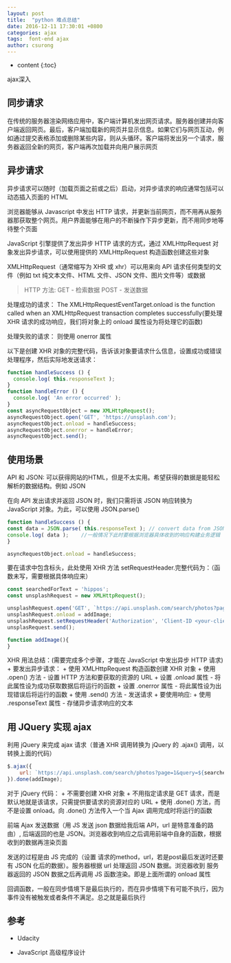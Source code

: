 ```yaml
---
layout: post
title:  "python 难点总结"
date: 2016-12-11 17:30:01 +0800
categories: ajax
tags:  font-end ajax 
author: csurong
---
```


* content
{:toc}

ajax深入



## 同步请求

在传统的服务器渲染网络应用中，客户端计算机发出网页请求。服务器创建并向客户端返回网页。最后，客户端加载新的网页并显示信息。如果它们与网页互动，例如通过提交表格添加或删除某些内容，则从头循环。客户端将发出另一个请求，服务器返回全新的网页，客户端再次加载并向用户展示网页

## 异步请求

异步请求可以随时（加载页面之前或之后）启动，对异步请求的响应通常包括可以动态插入页面的 HTML

浏览器能够从 Javascript 中发出 HTTP 请求，并更新当前网页，而不用再从服务器那获取整个网页。用户界面能够在用户的不断操作下异步更新，而不用同步地等待整个页面

JavaScript 引擎提供了发出异步 HTTP 请求的方式，通过 XMLHttpRequest 对象发出异步请求，可以使用提供的 XMLHttpRequest 构造函数创建这些对象

XMLHttpRequest（通常缩写为 XHR 或 xhr）可以用来向 API 请求任何类型的文件（例如 txt 纯文本文件、HTML 文件、JSON 文件、图片文件等）或数据

> HTTP 方法: GET - 检索数据	POST - 发送数据

处理成功的请求： The XMLHttpRequestEventTarget.onload is the function called when an XMLHttpRequest transaction completes successfully(要处理 XHR 请求的成功响应，我们将对象上的 onload 属性设为将处理它的函数)

处理失败的请求： 则使用 onerror 属性

以下是创建 XHR 对象的完整代码，告诉该对象要请求什么信息，设置成功或错误处理程序，然后实际地发送请求：
```js
function handleSuccess () { 
  console.log( this.responseText ); 
}
function handleError () { 
  console.log( 'An error occurred' );
}
const asyncRequestObject = new XMLHttpRequest();
asyncRequestObject.open('GET', 'https://unsplash.com');
asyncRequestObject.onload = handleSuccess;
asyncRequestObject.onerror = handleError;
asyncRequestObject.send();
```

## 使用场景

API 和 JSON: 可以获得网站的HTML，但是不太实用。希望获得的数据是能轻松解析的数据结构。例如 JSON 

在向 API 发出请求并返回 JSON 时，我们只需将该 JSON 响应转换为 JavaScript 对象。为此，可以使用 JSON.parse()
```js
function handleSuccess () {
const data = JSON.parse( this.responseText ); // convert data from JSON to a JavaScript object
console.log( data );	//一般情况下此时要根据浏览器具体收到的响应构建业务逻辑
}

asyncRequestObject.onload = handleSuccess;
```

要在请求中包含标头，此处使用 XHR 方法 setRequestHeader.完整代码为：（函数未写，需要根据具体响应来）
```javascript
const searchedForText = 'hippos';
const unsplashRequest = new XMLHttpRequest();

unsplashRequest.open('GET', `https://api.unsplash.com/search/photos?page=1&query=${searchedForText}`);//第三个参数默认为 true，即异步。post发送要加content-type
unsplashRequest.onload = addImage;
unsplashRequest.setRequestHeader('Authorization', 'Client-ID <your-client-id>');
unsplasRequest.send();

function addImage(){
}
```

XHR 用法总结：(需要完成多个步骤，才能在 JavaScript 中发出异步 HTTP 请求) 
	+ 要发出异步请求： 
		+ 使用 XMLHttpRequest 构造函数创建 XHR 对象
		+ 使用 .open() 方法 - 设置 HTTP 方法和要获取的资源的 URL
		+ 设置 .onload 属性 - 将此属性设为成功获取数据后将运行的函数
		+ 设置 .onerror 属性 - 将此属性设为出现错误后将运行的函数
		+ 使用 .send() 方法 - 发送请求
	+ 要使用响应:
		+ 使用 .responseText 属性 - 存储异步请求响应的文本

## 用 JQuery 实现 ajax

利用 jQuery 来完成 ajax 请求（普通 XHR 调用转换为 jQuery 的 .ajax() 调用，以转换上面的代码）
```js
$.ajax({
    url: `https://api.unsplash.com/search/photos?page=1&query=${searchedForText}`
}).done(addImage);
```

对于 jQuery 代码：
	+ 不需要创建 XHR 对象
	+ 不用指定请求是 GET 请求，而是默认地就是该请求，只需提供要请求的资源对应的 URL
	+ 使用 .done() 方法，而不是设置 onload。向 .done() 方法传入一个当 Ajax 调用完成时将运行的函数

前端 Ajax 发送数据（用 JS 发送 json 数据给我后端 API，url 是特意准备的路由）, 后端返回的也是 JSON。浏览器收到响应之后调用前端中自身的函数，根据收到的数据再渲染页面

发送的过程是由 JS 完成的（设置 请求的method，url，若是post最后发送时还要有 JSON 化后的数据）。服务器根据 url 处理返回 JSON 数据。浏览器收到 服务器返回的 JSON 数据之后再调用 JS 函数渲染。即是上面所谓的 onload 属性

回调函数，一般在同步情境下是最后执行的，而在异步情境下有可能不执行，因为事件没有被触发或者条件不满足。总之就是最后执行

## 参考

* Udacity

* JavaScript 高级程序设计